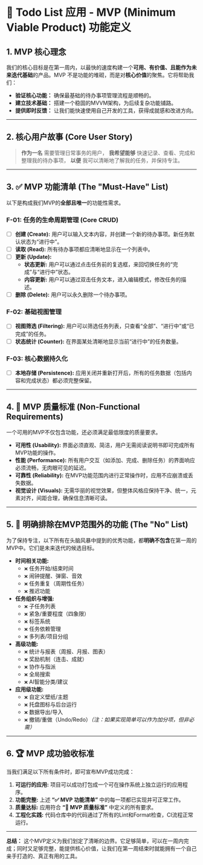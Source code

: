 # 🎯 Todo List 应用 - MVP (Minimum Viable Product) 功能定义

## **1. MVP 核心理念**

我们的核心目标是在第一周内，以最快的速度构建一个**可用、有价值、且能作为未来迭代基础**的产品。MVP 不是功能的堆砌，而是对**核心价值**的聚焦。它将帮助我们：

- **验证核心功能：** 确保最基础的待办事项管理流程是顺畅的。
- **建立技术基础：** 搭建一个稳固的MVVM架构，为后续复杂功能铺路。
- **提供即时反馈：** 让我们能快速使用自己开发的工具，获得成就感和改进方向。

---

## **2. 核心用户故事 (Core User Story)**

> **作为一名** 需要管理日常事务的用户，
> **我希望能够** 快速记录、查看、完成和整理我的待办事项，
> **以便** 我可以清晰地了解我的任务，并保持专注。

---

## **3. ✅ MVP 功能清单 (The "Must-Have" List)**

以下是构成我们MVP的**全部且唯一**的功能性需求。

### **F-01: 任务的生命周期管理 (Core CRUD)**

- [ ] **创建 (Create):** 用户可以输入文本内容，并创建一个新的待办事项。新任务默认状态为“进行中”。
- [ ] **读取 (Read):** 所有待办事项都应清晰地显示在一个列表中。
- [ ] **更新 (Update):**
  - **状态更新:** 用户可以通过点击任务前的复选框，来回切换任务的“完成”与“进行中”状态。
  - **内容更新:** 用户可以通过双击任务文本，进入编辑模式，修改任务的描述。
- [ ] **删除 (Delete):** 用户可以永久删除一个待办事项。

### **F-02: 基础视图管理**

- [ ] **视图筛选 (Filtering):** 用户可以筛选任务列表，只查看“全部”、“进行中”或“已完成”的任务。
- [ ] **状态统计 (Counter):** 在界面某处清晰地显示当前“进行中”的任务数量。

### **F-03: 核心数据持久化**

- [ ] **本地存储 (Persistence):** 应用关闭并重新打开后，所有的任务数据（包括内容和完成状态）都必须完整保留。

---

## **4. 💎 MVP 质量标准 (Non-Functional Requirements)**

一个可用的MVP不仅包含功能，还必须满足最低限度的质量要求。

- **可用性 (Usability):** 界面必须直观、简洁，用户无需阅读说明书即可完成所有MVP功能的操作。
- **性能 (Performance):** 所有用户交互（如添加、完成、删除任务）的界面响应必须流畅，无肉眼可见的延迟。
- **可靠性 (Reliability):** 在MVP功能范围内进行正常操作时，应用不应崩溃或丢失数据。
- **视觉设计 (Visuals):** 无需华丽的视觉效果，但整体风格应保持干净、统一，元素对齐，间距合理，确保信息清晰可读。

---

## **5. 🚫 明确排除在MVP范围外的功能 (The "No" List)**

为了保持专注，以下所有在头脑风暴中提到的优秀功能，都**明确不包含**在第一周的MVP中。它们是未来迭代的候选目标。

- **时间相关功能:**
  - `❌` 任务开始/结束时间
  - `❌` 闹钟提醒、弹窗、音效
  - `❌` 任务重复（周期性任务）
  - `❌` 推迟功能
- **任务组织与增强:**
  - `❌` 子任务列表
  - `❌` 紧急/重要程度（四象限）
  - `❌` 标签系统
  - `❌` 任务依赖管理
  - `❌` 多列表/项目分组
- **高级功能:**
  - `❌` 统计与报表（周报、月报、图表）
  - `❌` 奖励机制（连击、成就）
  - `❌` 协作与指派
  - `❌` 全局搜索
  - `❌` AI智能分类/建议
- **应用级功能:**
  - `❌` 自定义壁纸/主题
  - `❌` 托盘图标与后台运行
  - `❌` 数据导出/导入
  - `❌` 撤销/重做（Undo/Redo）_（注：如果实现简单可以作为加分项，但非必需）_

---

## **6. 🏆 MVP 成功验收标准**

当我们满足以下所有条件时，即可宣布MVP成功完成：

1. **可运行的应用:** 项目可以成功打包成一个可在操作系统上独立运行的应用程序。
2. **功能完整:** 上述 **“✅ MVP 功能清单”** 中的每一项都已实现并可正常工作。
3. **质量达标:** 应用符合 **“💎 MVP 质量标准”** 中定义的所有要求。
4. **工程化实践:** 代码仓库中的代码通过了所有的Lint和Format检查，CI流程正常运行。

---

**总结：** 这个MVP定义为我们划定了清晰的边界。它足够简单，可以在一周内完成；同时又足够完整，能提供核心价值，让我们在第一周结束时就能拥有一个自己亲手打造的、真正有用的工具。
